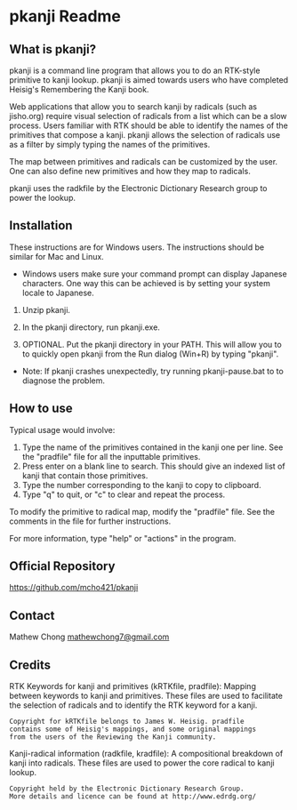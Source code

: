 pkanji Readme
==============================================================================

What is pkanji?
---------------
pkanji is a command line program that allows you to do an RTK-style primitive
to kanji lookup. pkanji is aimed towards users who have completed Heisig's
Remembering the Kanji book.

Web applications that allow you to search kanji by radicals (such as 
jisho.org) require visual selection of radicals from a list which can be a 
slow process. Users familiar with RTK should be able to identify the names of 
the primitives that compose a kanji. pkanji allows the selection of radicals 
use as a filter by simply typing the names of the primitives.

The map between primitives and radicals can be customized by the user. One can
also define new primitives and how they map to radicals.

pkanji uses the radkfile by the Electronic Dictionary Research group to power
the lookup.

Installation
------------
These instructions are for Windows users. The instructions should be similar
for Mac and Linux.

- Windows users make sure your command prompt can display Japanese characters.
  One way this can be achieved is by setting your system locale to Japanese.

1) Unzip pkanji.

2) In the pkanji directory, run pkanji.exe.

3) OPTIONAL. Put the pkanji directory in your PATH. This will allow you to
   to quickly open pkanji from the Run dialog (Win+R) by typing "pkanji".

- Note: If pkanji crashes unexpectedly, try running pkanji-pause.bat to
        to diagnose the problem.

How to use
----------
Typical usage would involve:
1) Type the name of the primitives contained in the kanji one per line.
   See the "pradfile" file for all the inputtable primitives.
2) Press enter on a blank line to search. This should give an indexed 
   list of kanji that contain those primitives.
3) Type the number corresponding to the kanji to copy to clipboard.
4) Type "q" to quit, or "c" to clear and repeat the process.

To modify the primitive to radical map, modify the "pradfile" file. See the
comments in the file for further instructions.

For more information, type "help" or "actions" in the program.

Official Repository
-------------------
https://github.com/mcho421/pkanji

Contact
-------
Mathew Chong
mathewchong7@gmail.com

Credits
-------
RTK Keywords for kanji and primitives (kRTKfile, pradfile):
    Mapping between keywords to kanji and primitives. These files are
    used to facilitate the selection of radicals and to identify the
    RTK keyword for a kanji.

    Copyright for kRTKfile belongs to James W. Heisig. pradfile
    contains some of Heisig's mappings, and some original mappings
    from the users of the Reviewing the Kanji community.


Kanji-radical information (radkfile, kradfile):
    A compositional breakdown of kanji into radicals. These files are
    used to power the core radical to kanji lookup.

    Copyright held by the Electronic Dictionary Research Group. 
    More details and licence can be found at http://www.edrdg.org/


